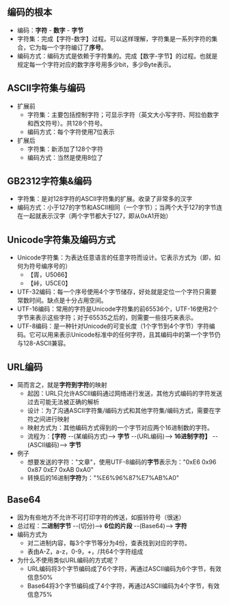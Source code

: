 

## 编码的根本

- 编码：**字符** - **数字** - **字节**
- 字符集：完成【字符-数字】过程。可以这样理解，字符集是一系列字符的集合，它为每一个字符编订了**序号**。
- 编码方式：编码方式是依赖于字符集的。完成【数字-字节】的过程。也就是规定每一个字符对应的数字序号用多少bit，多少Byte表示。

## ASCII字符集与编码

- 扩展前
   - 字符集：主要包括控制字符；可显示字符（英文大小写字符、阿拉伯数字和西文符号）。共128个符号。
   - 编码方式：每个字符使用7位表示
- 扩展后
   - 字符集：新添加了128个字符
   - 编码方式：当然是使用8位了

## GB2312字符集&编码

- 字符集：是对128字符的ASCII字符集的扩展。收录了非常多的汉字
- 编码方式：小于127的字节和ASCII相同（一个字节）；当两个大于127的字节连在一起就表示汉字（两个字节都大于127，即从0xA1开始）

## Unicode字符集及编码方式

- Unicode字符集：为表达任意语言的任意字符而设计。它表示方式为（即，如何为符号编序号的）
   - 【胥，U5066】
   - 【峠，U5CE0】
- UTF-32编码：每一个序号使用4个字节储存，好处就是定位一个字符只需要常数时间。缺点是十分占用空间。
- UTF-16编码：常用的字符是Unicode字符集的前65536个，UTF-16使用2个字节来表示这些字符；对于65535之后的，则需要一些技巧来表示。
- UTF-8编码：是一种针对Unicode的可变长度（1个字节到4个字节）字符编码。它可以用来表示Unicode标准中的任何字符，且其编码中的第一个字节仍与128-ASCII兼容。

## URL编码

- 简而言之，就是**字符到字符**的映射
   - 起因：URL只允许ASCII编码通过网络进行发送，其他方式编码的字符发送过去可能无法被正确的解析
   - 设计：为了沟通ASCII字符集/编码方式和其他字符集/编码方式，需要在字符之间进行映射
   - 映射方式为：其他编码方式得到的一个字节对应两个16进制数的字符。
   - 流程为：【**字符** --(某编码方式)--> **字节** --(URL编码)--> **16进制字符】** --(ASCII编码)--> **字节**
- 例子
   - 想要发送的字符："文章"，使用UTF-8编码的**字节**表示为："0xE6 0x96       0x87   0xE7 0xAB 0xA0"
   - 转换后的16进制**字符**为："%E6%96%87%E7%AB%A0"

## Base64

- 因为有些地方不允许不可打印字符的传送，如振铃符号（很迷）
- 总过程：**二进制字节** --(切分)--> **6位的片段** --(Base64)--> **字符**
- 编码方式为
   - 对二进制内容，每3个字节等分为4份，查表找到对应的字符。
   - 表由A-Z，a-z，0-9，+，/共64个字符组成
- 为什么不使用类似URL编码的方式呢？
   - URL编码将3个字节编码成了6个字符，再通过ASCII编码为6个字节，有效信息50%
   - Base64将3个字节编码成了4个字符，再通过ASCII编码为4个字节，有效信息75%
